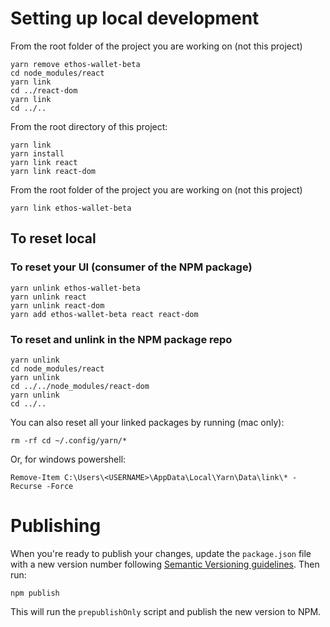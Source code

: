 # Setting up local development

From the root folder of the project you are working on (not this project)

```
yarn remove ethos-wallet-beta
cd node_modules/react
yarn link
cd ../react-dom
yarn link
cd ../..
```

From the root directory of this project:

```
yarn link
yarn install
yarn link react
yarn link react-dom
```

From the root folder of the project you are working on (not this project)

`yarn link ethos-wallet-beta`

## To reset local

### To reset your UI (consumer of the NPM package)

```
yarn unlink ethos-wallet-beta
yarn unlink react
yarn unlink react-dom
yarn add ethos-wallet-beta react react-dom
```

### To reset and unlink in the NPM package repo

```
yarn unlink
cd node_modules/react
yarn unlink
cd ../../node_modules/react-dom
yarn unlink
cd ../..
```

You can also reset all your linked packages by running (mac only):

```
rm -rf cd ~/.config/yarn/*
```

Or, for windows powershell:

```
Remove-Item C:\Users\<USERNAME>\AppData\Local\Yarn\Data\link\* -Recurse -Force
```

# Publishing

When you're ready to publish your changes, update the `package.json` file with a new version number following [Semantic Versioning guidelines](https://zellwk.com/blog/semantic-versioning/). Then run:

```
npm publish
```

This will run the `prepublishOnly` script and publish the new version to NPM.
